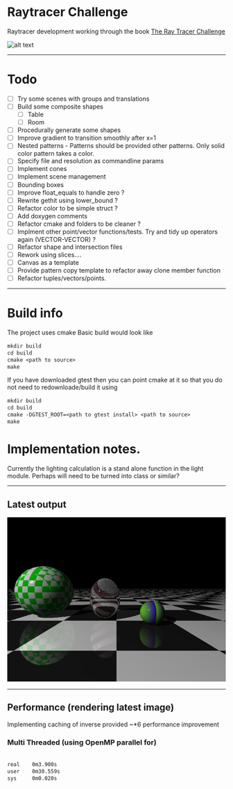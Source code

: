 # Raytracer Challenge
Raytracer development working through the book [The Ray Tracer Challenge](https://www.amazon.co.uk/Ray-Tracer-Challenge-Jamis-Buck/dp/1680502719/ref=sr_1_1?crid=VTW2K8UE11OA&keywords=ray+tracer+challenge&qid=1577102545&sprefix=ray+tr%2Caps%2C290&sr=8-1)

 
![alt text](https://github.com/buxtonpaul/raytrace_challenge/workflows/Build_Test/badge.svg "Build Status")

----

# Todo 
- [ ] Try some scenes with groups and translations
- [ ] Build some composite shapes
  - [ ] Table
  - [ ] Room
- [ ] Procedurally generate some shapes
- [ ] Improve gradient to transition smoothly after x=1
- [ ] Nested patterns - Patterns should be provided other patterns. Only solid color pattern takes a color.
- [ ] Specify file and resolution as commandline params
- [ ] Implement cones
- [ ] Implement scene management
- [ ] Bounding boxes
- [ ] Improve float_equals to handle zero ?
- [ ] Rewrite gethit using lower_bound ?
- [ ] Refactor color to be simple struct ?
- [ ] Add doxygen comments
- [ ] Refactor cmake and folders to be cleaner ?
- [ ] Implment other point/vector functions/tests. Try and tidy up operators again (VECTOR-VECTOR) ?
- [ ] Refactor shape and intersection files
- [ ] Rework using slices....
- [ ] Canvas as a template
- [ ] Provide pattern copy template to refactor away clone member function
- [ ] Refactor tuples/vectors/points. 

----
# Build info
The project uses cmake
Basic build would look like
```
mkdir build
cd build
cmake <path to source>
make
```

If you have downloaded gtest then you can point cmake at it so that you do not need to redownloade/build it using
```
mkdir build
cd build
cmake -DGTEST_ROOT=<path to gtest install> <path to source>
make 
```
# Implementation notes.


Currently the lighting calculation is a stand alone function in the light module.
Perhaps will need to be turned into class or similar?



----
## Latest output
![alt test](./latest.png)

----
## Performance (rendering latest image)

Implementing caching of inverse provided ~*6 performance improvement
### Multi Threaded (using OpenMP parallel for)
```

real    0m3.900s
user    0m30.559s
sys     0m0.020s
```
